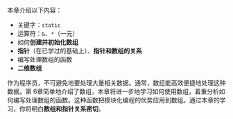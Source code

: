 本章介绍以下内容：
- 关键字：`static`
- 运算符：`&`、`*`（一元）
- 如何**创建并初始化数组**
- **指针**（在已学过的基础上）、**指针和数组的关系**
- 编写处理数组的函数
- **二维数组**

作为程序员，不可避免地要处理大量相关数据。通常，数组能高效便捷地处理这种数据。第 6章简单地介绍了数组，本章将进一步地学习如何使用数组，着重分析如何编写处理数组的函数。这种函数把模块化编程的优势应用到数组。通过本章的学习，你将明白**数组和指针关系密切**。
